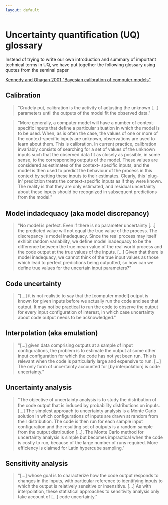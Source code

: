 ```yaml
---
layout: default
---
```


# Uncertainty quantification (UQ) glossary

Instead of trying to write our own introduction and summary of important
technical terms in UQ, we have put together the following glossary using quotes
from the seminal paper

[Kennedy and Ohagan 2001 "Bayesian calibration of computer
models"](https://rss.onlinelibrary.wiley.com/doi/abs/10.1111/1467-9868.00294)


## Calibration

> "Crudely put, calibration is the activity of adjusting the unknown [...]
> parameters until the outputs of the model fit the observed data."

> "More generally, a computer model will have a number of context-specific
> inputs that define a particular situation in which the model is to be used.
> When, as is often the case, the values of one or more of the context-specific
> inputs are unknown, observations are used to learn about them. This is
> calibration.  In current practice, calibration invariably consists of
> searching for a set of values of the unknown inputs such that the observed
> data fit as closely as possible, in some sense, to the corresponding outputs
> of the model. These values are considered as estimates of the context-
> specific inputs, and the model is then used to predict the behaviour of the
> process in this context by setting these inputs to their estimates.  Clearly,
> this 'plug-in' prediction treats the context-specific inputs as if they were
> known.  The reality is that they are only estimated, and residual uncertainty
> about these inputs should be recognized in subsequent predictions from the
> model."


## Model indadequacy (aka model discrepancy)

> "No model is perfect. Even if there is no parameter uncertainty [...] the
> predicted value will not equal the true value of the process. The discrepancy
> is model inadequacy. Since the real process may itself exhibit random
> variability, we define model inadequacy to be the difference between the true
> mean value of the real world process and the code output at the true values
> of the inputs. [...] Given that there is model inadequacy, we cannot think of
> the true input values as those which lead to perfect predictions being
> outputted, so how can we define true values for the uncertain input
> parameters?"


## Code uncertainty

> "[...] it is not realistic to say that the [computer model] output is known
> for given inputs before we actually run the code and see that output. It may
> not be practical to run the code to observe the output for every input
> configuration of interest, in which case uncertainty about code output needs
> to be acknowledged."


## Interpolation (aka emulation)

> "[...] given data comprising outputs at a sample of input configurations, the
> problem is to estimate the output at some other input configuration for which
> the code has not yet been run. This is relevant when the code is particularly
> large and expensive to run. [...] The only form of uncertainty accounted for
> [by interpolation] is code uncertainty."


## Uncertainty analysis

> "The objective of uncertainty analysis is to study the distribution of the
> code output that is induced by probability distributions on inputs. [...] The
> simplest approach to uncertainty analysis is a Monte Carlo solution in which
> configurations of inputs are drawn at random from their distribution. The
> code is then run for each sample input configuration and the resulting set of
> outputs is a random sample from the output distribution [...]. The Monte
> Carlo method for uncertainty analysis is simple but becomes impractical when
> the code is costly to run, because of the large number of runs required. More
> efficiency is claimed for Latin hypercube sampling."


## Sensitivity analysis

> "[...] whose goal is to characterize how the code output responds to changes
> in the inputs, with particular reference to identifying inputs to which the
> output is relatively sensitive or insensitive. [...] As with interpolation,
> these statistical approaches to sensitivity analysis only take account of
> [...] code uncertainty."


